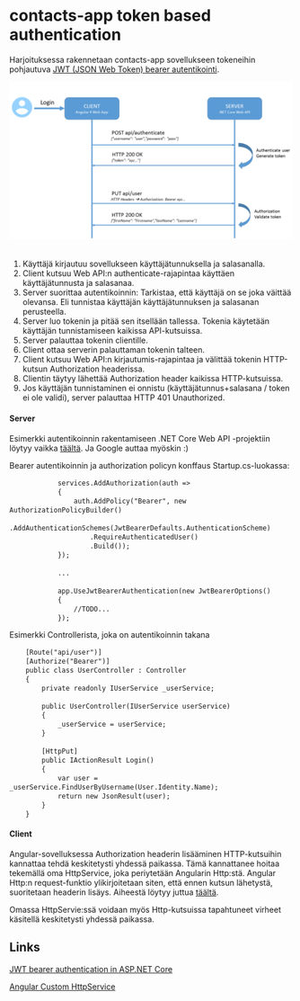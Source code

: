 # contacts-app token based authentication

Harjoituksessa rakennetaan contacts-app sovellukseen tokeneihin pohjautuva [JWT (JSON Web Token) bearer autentikointi](https://andrewlock.net/a-look-behind-the-jwt-bearer-authentication-middleware-in-asp-net-core/). 

<img src="https://raw.githubusercontent.com/ekoodi/ekoodi.github.io/master/web-technologies/images/ng-contacts-app-authentication.png">
<br><br>

1. Käyttäjä kirjautuu sovellukseen käyttäjätunnuksella ja salasanalla.
2. Client kutsuu Web API:n authenticate-rajapintaa käyttäen käyttäjätunnusta ja salasanaa.
3. Server suorittaa autentikoinnin: Tarkistaa, että käyttäjä on se joka väittää olevansa. Eli tunnistaa käyttäjän käyttäjätunnuksen ja salasanan perusteella.
4. Server luo tokenin ja pitää sen itsellään tallessa. Tokenia käytetään käyttäjän tunnistamiseen kaikissa API-kutsuissa.
5. Server palauttaa tokenin clientille.
6. Client ottaa serverin palauttaman tokenin talteen.
7. Client kutsuu Web API:n kirjautumis-rajapintaa ja välittää tokenin HTTP-kutsun Authorization headerissa.
8. Clientin täytyy lähettää Authorization header kaikissa HTTP-kutsuissa.
9. Jos käyttäjän tunnistaminen ei onnistu (käyttäjätunnus+salasana / token ei ole validi), server palauttaa HTTP 401 Unauthorized.

#### Server

Esimerkki autentikoinnin rakentamiseen .NET Core Web API -projektiin löytyy vaikka [täältä](https://code.msdn.microsoft.com/How-to-authorization-914d126b). 
Ja Google auttaa myöskin :)

Bearer autentikoinnin ja authorization policyn konffaus Startup.cs-luokassa:

```
            services.AddAuthorization(auth =>
            {
                auth.AddPolicy("Bearer", new AuthorizationPolicyBuilder()
                    .AddAuthenticationSchemes(JwtBearerDefaults.AuthenticationScheme)
                    .RequireAuthenticatedUser()
                    .Build());
            });
            
            ...
            
            app.UseJwtBearerAuthentication(new JwtBearerOptions()
            {
                //TODO...
            });
```

Esimerkki Controllerista, joka on autentikoinnin takana

```
    [Route("api/user")]
    [Authorize("Bearer")]
    public class UserController : Controller
    {
        private readonly IUserService _userService;

        public UserController(IUserService userService)
        {
            _userService = userService;
        }

        [HttpPut]
        public IActionResult Login()
        {
            var user = _userService.FindUserByUsername(User.Identity.Name);
            return new JsonResult(user);
        }
    }
```

#### Client

Angular-sovelluksessa Authorization headerin lisääminen HTTP-kutsuihin kannattaa tehdä keskitetysti yhdessä paikassa. 
Tämä kannattanee hoitaa tekemällä oma HttpService, joka periytetään Angularin Http:stä. 
Angular Http:n request-funktio ylikirjoitetaan siten, että ennen kutsun lähetystä, suoritetaan headerin lisäys.
 Aiheestä löytyy juttua [täältä](http://www.adonespitogo.com/articles/angular-2-extending-http-provider/).
 
 Omassa HttpServie:ssä voidaan myös Http-kutsuissa tapahtuneet virheet käsitellä keskitetysti yhdessä paikassa.
 
 ## Links
 
 [JWT bearer authentication in ASP.NET Core](https://andrewlock.net/a-look-behind-the-jwt-bearer-authentication-middleware-in-asp-net-core/)
 
 [Angular Custom HttpService](http://www.adonespitogo.com/articles/angular-2-extending-http-provider/)